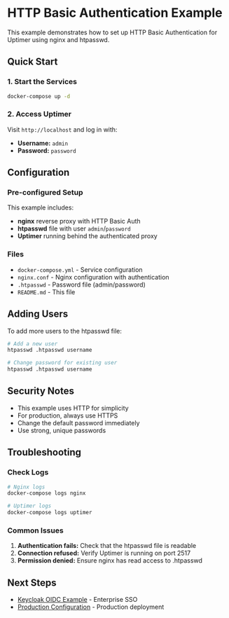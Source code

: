 # HTTP Basic Authentication Example

This example demonstrates how to set up HTTP Basic Authentication for Uptimer using nginx and htpasswd.

## Quick Start

### 1. Start the Services

```bash
docker-compose up -d
```

### 2. Access Uptimer

Visit `http://localhost` and log in with:
- **Username:** `admin`
- **Password:** `password`

## Configuration

### Pre-configured Setup

This example includes:
- **nginx** reverse proxy with HTTP Basic Auth
- **htpasswd** file with user `admin`/`password`
- **Uptimer** running behind the authenticated proxy

### Files

- `docker-compose.yml` - Service configuration
- `nginx.conf` - Nginx configuration with authentication
- `.htpasswd` - Password file (admin/password)
- `README.md` - This file

## Adding Users

To add more users to the htpasswd file:

```bash
# Add a new user
htpasswd .htpasswd username

# Change password for existing user
htpasswd .htpasswd username
```

## Security Notes

- This example uses HTTP for simplicity
- For production, always use HTTPS
- Change the default password immediately
- Use strong, unique passwords

## Troubleshooting

### Check Logs

```bash
# Nginx logs
docker-compose logs nginx

# Uptimer logs
docker-compose logs uptimer
```

### Common Issues

1. **Authentication fails:** Check that the htpasswd file is readable
2. **Connection refused:** Verify Uptimer is running on port 2517
3. **Permission denied:** Ensure nginx has read access to .htpasswd

## Next Steps

- [Keycloak OIDC Example](../dev-keycloak/) - Enterprise SSO
- [Production Configuration](../../../content/configuration/production/) - Production deployment 